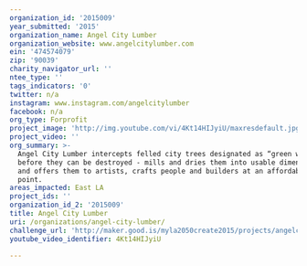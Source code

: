 ```yaml
---
organization_id: '2015009'
year_submitted: '2015'
organization_name: Angel City Lumber
organization_website: www.angelcitylumber.com
ein: '474574079'
zip: '90039'
charity_navigator_url: ''
ntee_type: ''
tags_indicators: '0'
twitter: n/a
instagram: www.instagram.com/angelcitylumber
facebook: n/a
org_type: Forprofit
project_image: 'http://img.youtube.com/vi/4Kt14HIJyiU/maxresdefault.jpg'
project_video: ''
org_summary: >-
  Angel City Lumber intercepts felled city trees designated as “green waste”
  before they can be destroyed - mills and dries them into usable dimensions -
  and offers them to artists, crafts people and builders at an affordable price
  point.
areas_impacted: East LA
project_ids: ''
organization_id_2: '2015009'
title: Angel City Lumber
uri: /organizations/angel-city-lumber/
challenge_url: 'http://maker.good.is/myla2050create2015/projects/angelcitylumber.html'
youtube_video_identifier: 4Kt14HIJyiU

---
```

